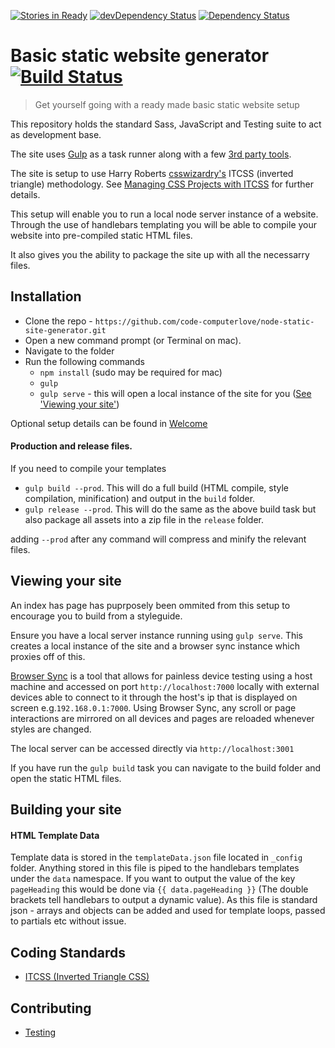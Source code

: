 [![Stories in Ready](https://badge.waffle.io/code-computerlove/node-static-site-generator.png?label=ready&title=Ready)](https://waffle.io/code-computerlove/node-static-site-generator)
[![devDependency Status](https://david-dm.org/code-computerlove/node-static-site-generator/dev-status.svg)](https://david-dm.org/code-computerlove/node-static-site-generator#info=devDependencies)
[![Dependency Status](https://david-dm.org/code-computerlove/node-static-site-generator.svg)](https://david-dm.org/code-computerlove/node-static-site-generator)

# Basic static website generator [![Build Status](https://travis-ci.org/code-computerlove/node-static-site-generator.svg?branch=master)](https://travis-ci.org/code-computerlove/node-static-site-generator)

> Get yourself going with a ready made basic static website setup

This repository holds the standard Sass, JavaScript and Testing suite to act as development base.

The site uses [Gulp](https://www.google.com) as a task runner along with a few [3rd party tools](docs/3rd-party-plugins.md).

The site is setup to use Harry Roberts [csswizardry's](https://github.com/csswizardry) ITCSS (inverted triangle) methodology. See [Managing CSS Projects with ITCSS](https://speakerdeck.com/dafed/managing-css-projects-with-itcss) for further details.

This setup will enable you to run a local node server instance of a website. Through the use of handlebars templating you will be able to compile your website into pre-compiled static HTML files.

It also gives you the ability to package the site up with all the necessarry files.

## Installation

* Clone the repo - `https://github.com/code-computerlove/node-static-site-generator.git`
* Open a new command prompt (or Terminal on mac).
* Navigate to the folder
* Run the following commands
    * `npm install` (sudo may be required for mac)
    * `gulp`
    * `gulp serve` - this will open a local instance of the site for you ([See 'Viewing your site'](#viewing-your-site))

Optional setup details can be found in [Welcome](docs/welcome.md)

#### Production and release files.

If you need to compile your templates

* `gulp build --prod`. This will do a full build (HTML compile, style compilation, minification) and output in the `build` folder.
* `gulp release --prod`. This will do the same as the above build task but also package all assets into a zip file in the `release` folder.

adding `--prod` after any command will compress and minify the relevant files.

## Viewing your site

An index has page has puprposely been ommited from this setup to encourage you to build from a styleguide.

Ensure you have a local server instance running using `gulp serve`. This creates a local instance of the site and a browser sync instance which proxies off of this.

[Browser Sync](http://www.browsersync.io/) is a tool that allows for painless device testing using a host machine and accessed on port `http://localhost:7000` locally with external devices able to connect to it through the host's ip that is displayed on screen e.g.`192.168.0.1:7000`. Using Browser Sync, any scroll or page interactions are mirrored on all devices and pages are reloaded whenever styles are changed.

The local server can be accessed directly via `http://localhost:3001`

If you have run the `gulp build` task you can navigate to the build folder and open the static HTML files.

## Building your site

#### HTML Template Data

Template data is stored in the `templateData.json` file located in `_config` folder. Anything stored in this file is piped to the handlebars templates under the `data` namespace. If you want to output the value of the key `pageHeading` this would be done via `{{ data.pageHeading }}` (The double brackets tell handlebars to output a dynamic value). As this file is standard json - arrays and objects can be added and used for template loops, passed to partials etc without issue.

## Coding Standards

* [ITCSS (Inverted Triangle CSS)](https://speakerdeck.com/dafed/managing-css-projects-with-itcss)

## Contributing

* [Testing](docs/contributing/testing.md)